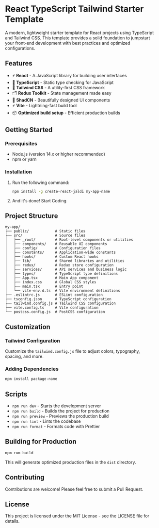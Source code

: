 # React TypeScript Tailwind Starter Template

A modern, lightweight starter template for React projects using TypeScript and Tailwind CSS. This template provides a solid foundation to jumpstart your front-end development with best practices and optimized configurations.

## Features

- ⚡️ **React** - A JavaScript library for building user interfaces
- 🔷 **TypeScript** - Static type checking for JavaScript
- 🎨 **Tailwind CSS** - A utility-first CSS framework
- 🗂 **Redux Toolkit** - State management made easy
- 🧩 **ShadCN** - Beautifully designed UI components
- ⚡ **Vite** - Lightning-fast build tool
- 📦 **Optimized build setup** - Efficient production builds

## Getting Started

### Prerequisites

- Node.js (version 14.x or higher recommended)
- npm or yarn

### Installation

1. Run the following command:

   ```bash
   npm install -g create-react-jaldi my-app-name
   ```

2. And it's done! Start Coding


## Project Structure

```
my-app/
├── public/            # Static files
├── src/               # Source files
│   ├── _root/         # Root-level components or utilities
│   ├── components/    # Reusable UI components
│   ├── config/        # Configuration files
│   ├── constants/     # Application-wide constants
│   ├── hooks/         # Custom React hooks
│   ├── lib/           # Shared libraries and utilities
│   ├── redux/         # Redux store configuration
│   ├── services/      # API services and business logic
│   ├── types/         # TypeScript type definitions
│   ├── App.tsx        # Main App component
│   ├── index.css      # Global CSS styles
│   ├── main.tsx       # Entry point
│   └── vite-env.d.ts  # Vite environment definitions
├── .eslintrc.js       # ESLint configuration
├── tsconfig.json      # TypeScript configuration
├── tailwind.config.js # Tailwind CSS configuration
├── vite.config.ts     # Vite configuration
└── postcss.config.js  # PostCSS configuration
```

## Customization

### Tailwind Configuration

Customize the `tailwind.config.js` file to adjust colors, typography, spacing, and more.

### Adding Dependencies

```bash
npm install package-name
```

## Scripts

- `npm run dev` - Starts the development server
- `npm run build` - Builds the project for production
- `npm run preview` - Previews the production build
- `npm run lint` - Lints the codebase
- `npm run format` - Formats code with Prettier

## Building for Production

```bash
npm run build
```

This will generate optimized production files in the `dist` directory.

## Contributing

Contributions are welcome! Please feel free to submit a Pull Request.

## License

This project is licensed under the MIT License - see the LICENSE file for details.
